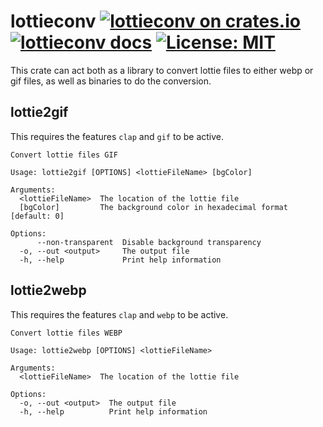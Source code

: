 # lottieconv [![lottieconv on crates.io](https://img.shields.io/crates/v/lottieconv.svg)](https://crates.io/crates/lottieconv) [![lottieconv docs](https://img.shields.io/badge/docs-release-blue)](https://docs.msrd0.de/#lottieconv) [![License: MIT](https://img.shields.io/badge/license-MIT-blue.svg)](https://mit-license.org/)

This crate can act both as a library to convert lottie files to either webp or gif
files, as well as binaries to do the conversion.

## lottie2gif

This requires the features `clap` and `gif` to be active.

```
Convert lottie files GIF

Usage: lottie2gif [OPTIONS] <lottieFileName> [bgColor]

Arguments:
  <lottieFileName>  The location of the lottie file
  [bgColor]         The background color in hexadecimal format [default: 0]

Options:
      --non-transparent  Disable background transparency
  -o, --out <output>     The output file
  -h, --help             Print help information

```

## lottie2webp

This requires the features `clap` and `webp` to be active.

```
Convert lottie files WEBP

Usage: lottie2webp [OPTIONS] <lottieFileName>

Arguments:
  <lottieFileName>  The location of the lottie file

Options:
  -o, --out <output>  The output file
  -h, --help          Print help information

```
